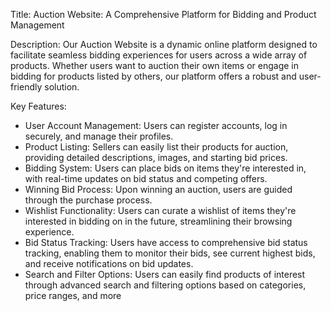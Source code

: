 
Title: Auction Website: A Comprehensive Platform for Bidding and Product Management

Description:
Our Auction Website is a dynamic online platform designed to facilitate seamless bidding experiences for users across a wide array of products.
Whether users want to auction their own items or engage in bidding for products listed by others, our platform offers a robust and user-friendly solution.

Key Features:

* User Account Management: Users can register accounts, log in securely, and manage their profiles.
* Product Listing: Sellers can easily list their products for auction, providing detailed descriptions, images, and starting bid prices.
* Bidding System: Users can place bids on items they're interested in, with real-time updates on bid status and competing offers.
* Winning Bid Process: Upon winning an auction, users are guided through the purchase process.
* Wishlist Functionality: Users can curate a wishlist of items they're interested in bidding on in the future, streamlining their browsing experience.
* Bid Status Tracking: Users have access to comprehensive bid status tracking, enabling them to monitor their bids, see current highest bids, and receive notifications on bid updates.
* Search and Filter Options: Users can easily find products of interest through advanced search and filtering options based on categories, price ranges, and more
